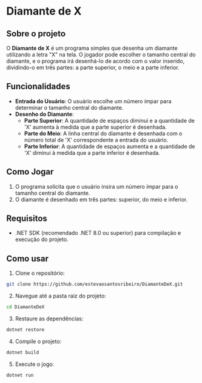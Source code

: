 # Diamante de X

## Sobre o projeto

O **Diamante de X** é um programa simples que desenha um diamante utilizando a letra "X" na tela. O jogador pode escolher o tamanho central do diamante, e o programa irá desenhá-lo de acordo com o valor inserido, dividindo-o em três partes: a parte superior, o meio e a parte inferior.

## Funcionalidades

- **Entrada do Usuário**: O usuário escolhe um número ímpar para determinar o tamanho central do diamante.
- **Desenho do Diamante**:
  - **Parte Superior**: A quantidade de espaços diminui e a quantidade de 'X' aumenta à medida que a parte superior é desenhada.
  - **Parte do Meio**: A linha central do diamante é desenhada com o número total de 'X' correspondente a entrada do usuário.
  - **Parte Inferior**: A quantidade de espaços aumenta e a quantidade de 'X' diminui à medida que a parte inferior é desenhada.

## Como Jogar

1. O programa solicita que o usuário insira um número ímpar para o tamanho central do diamante.
2. O diamante é desenhado em três partes: superior, do meio e inferior.

## Requisitos

- .NET SDK (recomendado .NET 8.0 ou superior) para compilação e execução do projeto.

## Como usar

1. Clone o repositório:

```sh
git clone https://github.com/estevaosantosribeiro/DiamanteDeX.git
```

2. Navegue até a pasta raiz do projeto:

```sh
cd DiamanteDeX
```

3. Restaure as dependências:

```sh
dotnet restore
```

4. Compile o projeto:

```sh
dotnet build
```

5. Execute o jogo:

```sh
dotnet run
```

